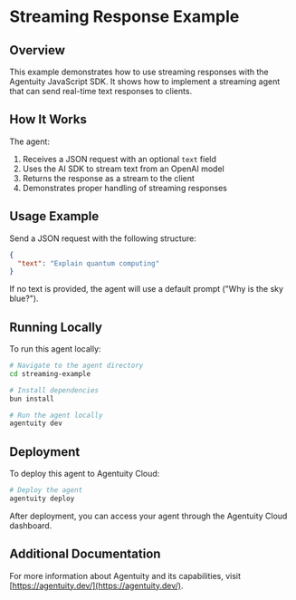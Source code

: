 # Streaming Response Example

## Overview
This example demonstrates how to use streaming responses with the Agentuity JavaScript SDK. It shows how to implement a streaming agent that can send real-time text responses to clients.

## How It Works
The agent:
1. Receives a JSON request with an optional `text` field
2. Uses the AI SDK to stream text from an OpenAI model
3. Returns the response as a stream to the client
4. Demonstrates proper handling of streaming responses

## Usage Example
Send a JSON request with the following structure:

```json
{
  "text": "Explain quantum computing"
}
```

If no text is provided, the agent will use a default prompt ("Why is the sky blue?").

## Running Locally
To run this agent locally:

```bash
# Navigate to the agent directory
cd streaming-example

# Install dependencies
bun install

# Run the agent locally
agentuity dev
```

## Deployment
To deploy this agent to Agentuity Cloud:

```bash
# Deploy the agent
agentuity deploy
```

After deployment, you can access your agent through the Agentuity Cloud dashboard.

## Additional Documentation
For more information about Agentuity and its capabilities, visit [https://agentuity.dev/](https://agentuity.dev/).
